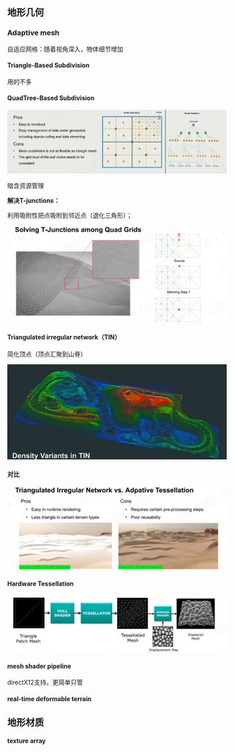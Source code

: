 ## 地形几何

### Adaptive mesh

自适应网格：随着视角深入，物体细节增加 

#### Triangle-Based Subdivision

用的不多

#### QuadTree-Based Subdivision

![image-20221208145102777](imags/image-20221208145102777.png)

暗含资源管理

**解决T-junctions：**

利用吸附性把点吸附到邻近点（退化三角形）；

![image-20221208145640772](imags/image-20221208145640772.png)

#### Triangulated irregular network（TIN）

简化顶点（顶点汇聚到山脊）

![image-20221208145920638](imags/image-20221208145920638.png)

#### 对比

![image-20221208150042541](imags/image-20221208150042541.png)

#### Hardware Tessellation

![image-20221208150936487](imags/image-20221208150936487.png)

#### mesh shader pipeline

directX12支持。更简单只管

#### real-time deformable terrain

 

## 地形材质

#### texture array



